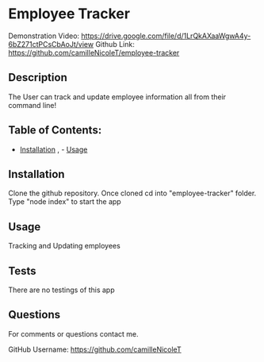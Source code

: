 # Employee Tracker

Demonstration Video: https://drive.google.com/file/d/1LrQkAXaaWgwA4y-6bZ271ctPCsCbAoJt/view
Github Link: https://github.com/camilleNicoleT/employee-tracker

## Description
The User can track and update employee information all from their command line!

## Table of Contents:
   - [Installation](#installation) , - [Usage](#usage) 

## Installation 
  Clone the github repository. Once cloned cd into "employee-tracker" folder. Type "node index" to start the app

## Usage
  Tracking and Updating employees

## Tests
  There are no testings of this app


## Questions
For comments or questions contact me.

GitHub Username: https://github.com/camilleNicoleT

